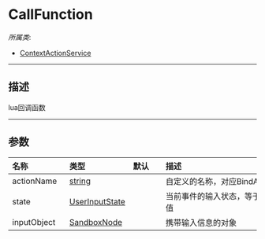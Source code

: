 # CallFunction

*所属类*:
* [ContextActionService](/Api/Classes/Input/ContextActionService.md)
------------------------------------------------------------------------------------------
## 描述

lua回调函数

------------------------------------------------------------------------------------------
## 参数

|<div style="width:100px">名称</div>|<div style="width:100px">类型</div>|<div style="width:50px">默认</div>|<div style="width:350px">描述</div>|
|:---|:---|:---|:---|
|actionName|[string](/Api/DataType/String.md)||自定义的名称，对应BindAction的actionname|
|state|[UserInputState](/Api/Enums/UserInputState.md)||当前事件的输入状态，等于UserInputState中的值|
|inputObject|[SandboxNode](/Api/Classes/Base/SandboxNode.md)||携带输入信息的对象|
